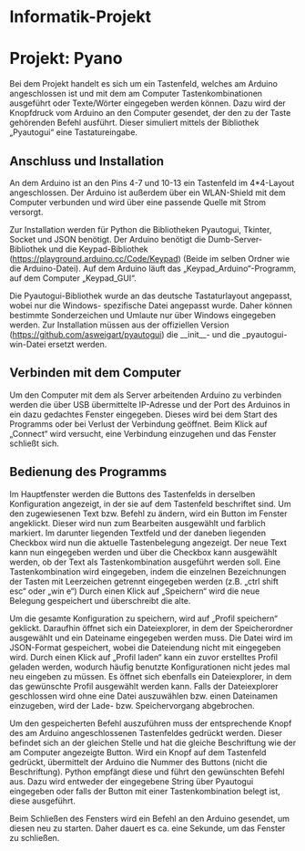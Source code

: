 # Informatik-Projekt
# Projekt: Pyano

Bei dem Projekt handelt es sich um ein Tastenfeld, welches am Arduino angeschlossen ist und mit dem
am Computer Tastenkombinationen ausgeführt oder Texte/Wörter eingegeben werden können. Dazu
wird der Knopfdruck vom Arduino an den Computer gesendet, der den zu der Taste gehörenden Befehl
ausführt. Dieser simuliert mittels der Bibliothek „Pyautogui“ eine Tastatureingabe.

## Anschluss und Installation
An dem Arduino ist an den Pins 4-7 und 10-13 ein Tastenfeld im 4*4-Layout angeschlossen. Der
Arduino ist außerdem über ein WLAN-Shield mit dem Computer verbunden und wird über eine
passende Quelle mit Strom versorgt.

Zur Installation werden für Python die Bibliotheken Pyautogui, Tkinter, Socket und JSON benötigt.
Der Arduino benötigt die Dumb-Server-Bibliothek und die Keypad-Bibliothek (https://playground.arduino.cc/Code/Keypad) (Beide im selben Ordner
wie die Arduino-Datei). Auf dem Arduino läuft das „Keypad_Arduino“-Programm, auf dem Computer
„Keypad_GUI“.

Die Pyautogui-Bibliothek wurde an das deutsche Tastaturlayout angepasst, wobei nur die Windows-
spezifische Datei angepasst wurde. Daher können bestimmte Sonderzeichen und Umlaute nur über
Windows eingegeben werden. Zur Installation müssen aus der offiziellen Version (https://github.com/asweigart/pyautogui) die \_\_init__- und die
_pyautogui-win-Datei ersetzt werden.

## Verbinden mit dem Computer
Um den Computer mit dem als Server arbeitenden Arduino zu verbinden werden die über USB
übermittelte IP-Adresse und der Port des Arduinos in ein dazu gedachtes Fenster eingegeben. Dieses
wird bei dem Start des Programms oder bei Verlust der Verbindung geöffnet. Beim Klick auf „Connect“
wird versucht, eine Verbindung einzugehen und das Fenster schließt sich.

## Bedienung des Programms
Im Hauptfenster werden die Buttons des Tastenfelds in derselben Konfiguration angezeigt, in der sie
auf dem Tastenfeld beschriftet sind. Um den zugewiesenen Text bzw. Befehl zu ändern, wird ein Button
im Fenster angeklickt. Dieser wird nun zum Bearbeiten ausgewählt und farblich markiert. Im darunter
liegenden Textfeld und der daneben liegenden Checkbox wird nun die aktuelle Tastenbelegung
angezeigt. Der neue Text kann nun eingegeben werden und über die Checkbox kann ausgewählt
werden, ob der Text als Tastenkombination ausgeführt werden soll. Eine Tastenkombination wird
eingegeben, indem die einzelnen Bezeichnungen der Tasten mit Leerzeichen getrennt eingegeben
werden (z.B. „ctrl shift esc“ oder „win e“) Durch einen Klick auf „Speichern“ wird die neue Belegung
gespeichert und überschreibt die alte.

Um die gesamte Konfiguration zu speichern, wird auf „Profil speichern“ geklickt. Daraufhin öffnet
sich ein Dateiexplorer, in dem der Speicherordner ausgewählt und ein Dateiname eingegeben werden
muss. Die Datei wird im JSON-Format gespeichert, wobei die Dateiendung nicht mit eingegeben wird.
Durch einen Klick auf „Profil laden“ kann ein zuvor erstelltes Profil geladen werden, wodurch häufig
benutzte Konfigurationen nicht jedes mal neu eingeben zu müssen. Es öffnet sich ebenfalls ein
Dateiexplorer, in dem das gewünschte Profil ausgewählt werden kann. Falls der Dateiexplorer
geschlossen wird ohne eine Datei auszuwählen bzw. einen Dateinamen einzugeben, wird der Lade-
bzw. Speichervorgang abgebrochen.

Um den gespeicherten Befehl auszuführen muss der entsprechende Knopf des am Arduino
angeschlossenen Tastenfeldes gedrückt werden. Dieser befindet sich an der gleichen Stelle und hat die
gleiche Beschriftung wie der am Computer angezeigte Button. Wird ein Knopf auf dem Tastenfeld
gedrückt, übermittelt der Arduino die Nummer des Buttons (nicht die Beschriftung). Python empfängt
diese und führt den gewünschten Befehl aus. Dazu wird entweder der eingegebene String über
Pyautogui eingegeben oder falls der Button mit einer Tastenkombination belegt ist, diese ausgeführt.

Beim Schließen des Fensters wird ein Befehl an den Arduino gesendet, um diesen neu zu starten. Daher
dauert es ca. eine Sekunde, um das Fenster zu schließen.
